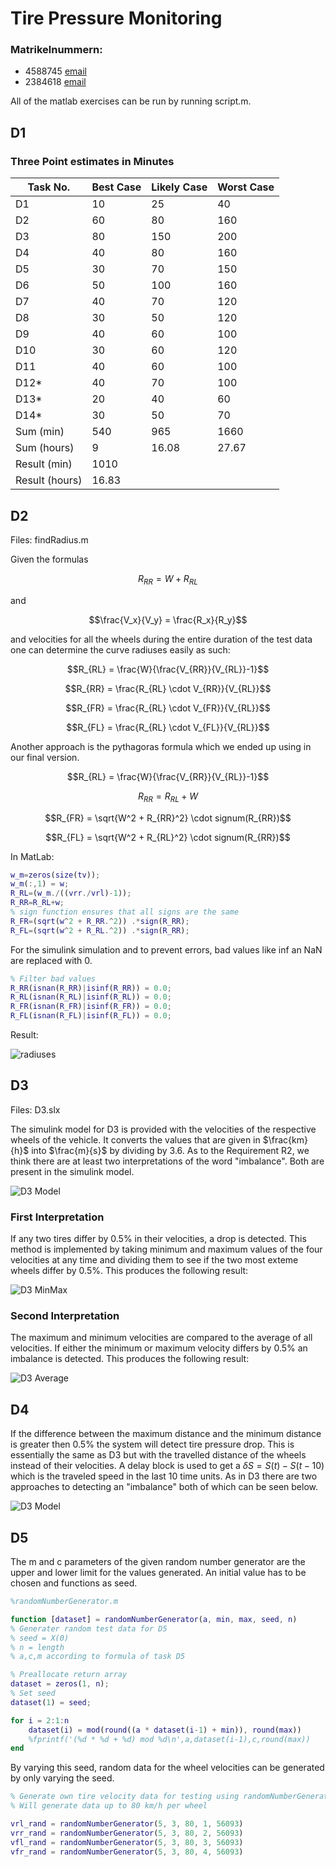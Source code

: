 # Tire Pressure Monitoring

### Matrikelnummern:
* 4588745 [email](mailto:it16078@lehre.dhbw-stuttgart.de)
* 2384618 [email](mailto:t16029@lehre.dhbw-stuttgart.de)


All of the matlab exercises can be run by running script.m.

## D1

### Three Point estimates in Minutes

|  Task No. | Best Case | Likely Case | Worst Case |
| --- | --- | --- | --- |
|  D1 | 10 | 25 | 40 |
|  D2 | 60 | 80 | 160 |
|  D3 | 80 | 150 | 200 |
|  D4 | 40 | 80 | 160 |
|  D5 | 30 | 70 | 150 |
|  D6 | 50 | 100 | 160 |
|  D7 | 40 | 70 | 120 |
|  D8 | 30 | 50 | 120 |
|  D9 | 40 | 60 | 100 |
|  D10 | 30 | 60 | 120 |
|  D11 | 40 | 60 | 100 |
|  D12* | 40 | 70 | 100 |
|  D13* | 20 | 40 | 60 |
|  D14* | 30 | 50 | 70 |
|  Sum (min) | 540 | 965 | 1660 |
|  Sum (hours) | 9 | 16.08 | 27.67 |
|  Result (min) | 1010 |  |  |
|  Result (hours) | 16.83 |  |  |

## D2

Files: findRadius.m

Given the formulas 

$$R_{RR} = W + R_{RL}$$

and

$$\frac{V_x}{V_y} = \frac{R_x}{R_y}$$

and velocities for all the wheels during the entire duration of the test data one can determine the curve radiuses easily as such:

$$R_{RL} = \frac{W}{\frac{V_{RR}}{V_{RL}}-1}$$

$$R_{RR} = \frac{R_{RL} \cdot V_{RR}}{V_{RL}}$$

$$R_{FR} = \frac{R_{RL} \cdot V_{FR}}{V_{RL}}$$

$$R_{FL} = \frac{R_{RL} \cdot V_{FL}}{V_{RL}}$$

Another approach is the pythagoras formula which we ended up using in our final version.

$$R_{RL} = \frac{W}{\frac{V_{RR}}{V_{RL}}-1}$$

$$R_{RR} = R_{RL} + W$$

$$R_{FR} = \sqrt{W^2 + R_{RR}^2} \cdot signum(R_{RR})$$

$$R_{FL} = \sqrt{W^2 + R_{RL}^2} \cdot signum(R_{RR})$$

In MatLab:

```matlab
w_m=zeros(size(tv));
w_m(:,1) = w;
R_RL=(w_m./((vrr./vrl)-1));
R_RR=R_RL+w;
% sign function ensures that all signs are the same
R_FR=(sqrt(w^2 + R_RR.^2)) .*sign(R_RR); 
R_FL=(sqrt(w^2 + R_RL.^2)) .*sign(R_RR);
```

For the simulink simulation and to prevent errors, bad values like inf an NaN are replaced with 0.

```matlab
% Filter bad values
R_RR(isnan(R_RR)|isinf(R_RR)) = 0.0;
R_RL(isnan(R_RL)|isinf(R_RL)) = 0.0;
R_FR(isnan(R_FR)|isinf(R_FR)) = 0.0;
R_FL(isnan(R_FL)|isinf(R_FL)) = 0.0;
```

Result:

![radiuses](https://github.com/rasple/gr-prg-sim/raw/master/images/d2.png)

## D3

Files: D3.slx

The simulink model for D3 is provided with the velocities of the respective wheels of the vehicle. It converts the values that are given in $\frac{km}{h}$ into $\frac{m}{s}$ by dividing by 3.6. As to the Requirement R2, we think there are at least two interpretations of the word "imbalance". Both are present in the simulink model.

![D3 Model](https://github.com/rasple/gr-prg-sim/raw/master/images/D3_model.png)

### First Interpretation

If any two tires differ by 0.5% in their velocities, a drop is detected. This method is implemented by taking minimum and maximum values of the four velocities at any time and dividing them to see if the two most exteme wheels differ by 0.5%. This produces the following result:

![D3 MinMax](https://github.com/rasple/gr-prg-sim/raw/master/images/D3minmax.png)

### Second Interpretation

The maximum and minimum velocities are compared to the average of all velocities. If either the minimum or maximum velocity differs by 0.5% an imbalance is detected. This produces the following result:

![D3 Average](https://github.com/rasple/gr-prg-sim/raw/master/images/D3average.png)

## D4

If the difference between the maximum distance and the minimum distance is greater then 0.5% the system will detect tire pressure drop. This is essentially the same as D3 but with the travelled distance of the wheels instead of their velocities. A delay block is used to get a $\delta S = S(t) - S(t-10)$ which is the traveled speed in the last 10 time units. As in D3 there are two approaches to detecting an "imbalance" both of which can be seen below.

![D3 Model](https://github.com/rasple/gr-prg-sim/raw/master/images/D3_model.png)

## D5

The m and c parameters of the given random number generator are the upper and lower limit for the values generated. An initial value has to be chosen and functions as seed.


```matlab
%randomNumberGenerator.m

function [dataset] = randomNumberGenerator(a, min, max, seed, n)
% Generater random test data for D5
% seed = X(0)
% n = length
% a,c,m according to formula of task D5

% Preallocate return array
dataset = zeros(1, n);
% Set seed
dataset(1) = seed;

for i = 2:1:n
    dataset(i) = mod(round((a * dataset(i-1) + min)), round(max))
    %fprintf('(%d * %d + %d) mod %d\n',a,dataset(i-1),c,round(max))
end
```

By varying this seed, random data for the wheel velocities can be generated by only varying the seed.

```matlab
% Generate own tire velocity data for testing using randomNumberGenerator()
% Will generate data up to 80 km/h per wheel

vrl_rand = randomNumberGenerator(5, 3, 80, 1, 56093)
vrr_rand = randomNumberGenerator(5, 3, 80, 2, 56093)
vfl_rand = randomNumberGenerator(5, 3, 80, 3, 56093)
vfr_rand = randomNumberGenerator(5, 3, 80, 4, 56093)

```

